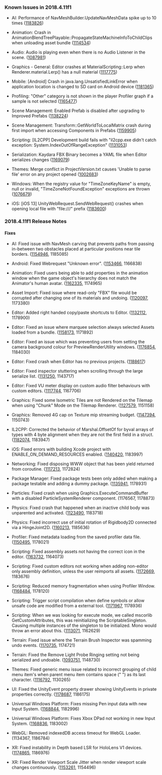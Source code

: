 ### Known Issues in 2018.4.11f1

*   AI: Performance of NavMeshBuilder.UpdateNavMeshData spike up to 10 times ([1183826](https://issuetracker.unity3d.com/issues/performance-of-navmeshbuilder-dot-updatenavmeshdata-spike-up-to-10-times))
    
*   Animation: Crash in AnimationBlendTreePlayable::PropagateStateMachineInfoToChildClips when unloading asset bundle ([1114534](https://issuetracker.unity3d.com/issues/crash-in-animationblendtreeplayable-propagatestatemachineinfotochildclips-when-unloading-asset-bundle))
    
*   Audio: Audio is playing even when there is no Audio Listener in the scene. ([1087981](https://issuetracker.unity3d.com/issues/audio-is-playing-even-when-there-is-no-audio-listener-in-the-scene))
    
*   Graphics - General: Editor crashes at MaterialScripting::Lerp when Renderer.material.Lerp() has a null material ([1117775](https://issuetracker.unity3d.com/issues/editor-crashes-at-materialscripting-lerp-when-renderer-dot-material-dot-lerp-has-a-null-material))
    
*   Mobile: \[Android\] Crash in java.lang.UnsatisfiedLinkError when application location is changed to SD card on Android device ([1181365](https://issuetracker.unity3d.com/issues/android-crash-in-java-dot-lang-dot-unsatisfiedlinkerror-when-application-location-is-changed-to-sd-card-on-android-device))
    
*   Profiling: "Other" category is not shown in the player Profiler graph if a sample is not selected ([1165477](https://issuetracker.unity3d.com/issues/other-category-is-not-shown-in-the-player-profiler-graph-if-a-sample-is-not-selected))
    
*   Scene Management: Enabled Prefab is disabled after upgrading to Improved Prefabs ([1138224](https://issuetracker.unity3d.com/issues/enabled-prefab-is-disabled-after-upgrading-to-improved-prefabs))
    
*   Scene Management: Transform::GetWorldToLocalMatrix crash during first import when accessing Components in Prefabs ([1159905](https://issuetracker.unity3d.com/issues/transform-getworldtolocalmatrix-crash-during-first-import-when-accessing-components-in-prefabs))
    
*   Scripting: \[IL2CPP\] Development build fails with "il2cpp.exe didn't catch exception: System.IndexOutOfRangeException" ([1131053](https://issuetracker.unity3d.com/issues/il2cpp-development-build-fails-with-il2cpp-dot-exe-didnt-catch-exception-system-dot-indexoutofrangeexception))
    
*   Serialization: Kaydara FBX Binary becomes a YAML file when Editor serializes changes ([1169079](https://issuetracker.unity3d.com/issues/kaydara-fbx-binary-becomes-a-yaml-file-when-editor-serializes-changes))
    
*   Themes: Merge conflict in ProjectVersion.txt causes 'Unable to parse file' error on any project opened ([1002683](https://issuetracker.unity3d.com/issues/merge-conflict-in-projectversion-dot-txt-causes-unable-to-parse-file-error-on-any-project-opened))
    
*   Windows: When the registry value for "TimeZoneKeyName" is empty, null or invalid, "TimeZoneNotFoundException" exceptions are thrown ([1076679](https://issuetracker.unity3d.com/issues/timezonenotfoundexception-invalidtimezoneexception-error-when-registry-timezonekeyname-is-empty-crashes-editor-slash-build))
    
*   iOS: \[iOS 13\] UnityWebRequest.SendWebRequest() crashes when opening local file with "file:///" prefix ([1183600](https://issuetracker.unity3d.com/issues/ios-13-unitywebrequest-dot-sendwebrequest-crashes-when-opening-local-file-with-file-slash-slash-slash-prefix))
    

### 2018.4.11f1 Release Notes

#### Fixes

*   AI: Fixed issue with NavMesh carving that prevents paths from passing in-between two obstacles placed at particular positions near tile borders. ([1154946](https://issuetracker.unity3d.com/issues/navmesh-navmesh-fails-to-create-all-portals-connecting-two-tiles-when-having-obstacles-aligned-on-the-tile-borders), 1185085)
    
*   Android: Fixed Webrequest "Unknown error". ([1153466](https://issuetracker.unity3d.com/issues/android-unitywebrequest-unknown-error), 1166838)
    
*   Animation: Fixed users being able to add properties in the animation window when the game object's hierarchy does not match the Animator's human avatar. ([1162335](https://issuetracker.unity3d.com/issues/animation-failing-to-add-animation-property-to-the-parent-of-a-rigged-character), 1174965)
    
*   Asset Import: Fixed issue where read-only "FBX" file would be corrupted after changing one of its materials and undoing. ([1120097](https://issuetracker.unity3d.com/issues/read-only-fbx-file-gets-corrupted-after-changing-one-of-its-materials-and-undoing), 1173380)
    
*   Editor: Added right handed copy/paste shortcuts to Editor. ([1132112](https://issuetracker.unity3d.com/issues/right-handed-copy-and-paste-doesnt-work-when-used-in-the-hierarchy), 1178900)
    
*   Editor: Fixed an issue where marquee selection always selected Assets loaded from a bundle. ([1158173](https://issuetracker.unity3d.com/issues/rect-selecting-in-the-scene-view-always-pick-objects-loaded-from-asset-bundle), 1171892)
    
*   Editor: Fixed an issue which was preventing users from setting the camera background colour for PreviewRenderUtility windows. ([1176854](https://issuetracker.unity3d.com/issues/previewrenderutility-dot-camera-dot-backgroundcolor-doesnt-have-any-effect-on-the-preview-window), 1184030)
    
*   Editor: Fixed crash when Editor has no previous projects. ([1188617](https://issuetracker.unity3d.com/issues/crash-on-appendpathnameimpl-when-pressing-on-projects-tab-in-2018-dot-4-10f1-legacy-launcher))
    
*   Editor: Fixed inspector stuttering when scrolling through the large serialize list. ([1131250](https://issuetracker.unity3d.com/issues/inspector-is-stuttering-when-scrolling-through-the-large-serializable-list-on-the-scriptable-object-in-the-inspector), 1143717)
    
*   Editor: Fixed VU meter display on custom audio filter behaviours with custom editors. ([1117744](https://issuetracker.unity3d.com/issues/onaudiofilterread-meter-disappears-when-using-a-custom-editor), 1167706)
    
*   Graphics: Fixed some Isometric Tiles are not Rendered on the Tilemap when using "Chunk" Mode on the Tilemap Renderer. ([1127579](https://issuetracker.unity3d.com/issues/some-isometric-tiles-are-not-rendered-on-the-tilemap-when-using-chunk-mode-on-the-tilemap-renderer), 1151158)
    
*   Graphics: Removed 4G cap on Texture mip streaming budget. ([1147394](https://issuetracker.unity3d.com/issues/qualitysettings-dot-streamingmipmapsmemorybudget-is-always-clamped-down-to-4096-mb-even-on-64-bit-systems), 1150743)
    
*   IL2CPP: Corrected the behavior of Marshal.OffsetOf for byval arrays of types with 4 byte alignment when they are not the first field in a struct. ([1182074](https://issuetracker.unity3d.com/issues/64bit-il2cpp-marshal-dot-offsetof-returns-incorrect-offset), 1183947)
    
*   iOS: Fixed errors with building Xcode project with ENABLE\_ON\_DEMAND\_RESOURCES enabled. ([1140420](https://issuetracker.unity3d.com/issues/ios-odr-xcode-fails-building-project-which-uses-on-demand-resources), 1183997)
    
*   Networking: Fixed disposing WWW object that has been yield returned from coroutine. ([1117213](https://issuetracker.unity3d.com/issues/argumentnullexception-is-thrown-when-yielding-and-disposing-a-www-object), 1172824)
    
*   Package Manager: Fixed package tests been only added when making a package testable and adding a dummy package. ([1135941](https://issuetracker.unity3d.com/issues/package-tests-are-only-added-when-making-a-package-testable-and-adding-a-dummy-package), 1178931)
    
*   Particles: Fixed crash when using Graphics.ExecuteCommandBuffer with a disabled ParticleSystemRenderer component. (1176567, 1178873)
    
*   Physics: Fixed crash that happened when an inactive child body was unparented and activated. ([1123490](https://issuetracker.unity3d.com/issues/crash-when-moving-a-non-active-rigidbody-into-nested-rigidbodies-and-making-it-active-destroying-the-parent), 1183718)
    
*   Physics: Fixed incorrect use of initial rotation of Rigidbody2D connected via a HingeJoint2D. ([1160213](https://issuetracker.unity3d.com/issues/hingejoint2d-angle-limits-are-not-respected-when-connected-objects-rotation-is-not-0), 1185636)
    
*   Profiler: Fixed metadata loading from the saved profiler data file. ([1150495](https://issuetracker.unity3d.com/issues/saving-profiler-data-does-not-save-markers-metadata), 1178021)
    
*   Scripting: Fixed assembly assets not having the correct icon in the editor. ([1163732](https://issuetracker.unity3d.com/issues/editor-assembly-icons-are-not-shown-correctly), 1164073)
    
*   Scripting: Fixed custom editors not working when adding non-editor only assembly definition, unless the user reimports all assets. ([1172669](https://issuetracker.unity3d.com/issues/creating-assembly-definition-files-makes-the-editor-not-pick-up-custom-inspectors-until-restart), 1183676)
    
*   Scripting: Reduced memory fragmentation when using Profiler Window. ([1168484](https://issuetracker.unity3d.com/issues/unity-leaks-memory-when-doing-assertion-with-interpolated-string-when-burst-compilation-is-off-and-profiler-is-recording), 1178120)
    
*   Scripting: Trigger script compilation when define symbols or allow unsafe code are modified from a external tool. ([1171967](https://issuetracker.unity3d.com/issues/recompilation-is-not-triggered-when-projectsettings-dot-asset-file-changes-while-unity-is-open), 1178936)
    
*   Scripting: When we was looking for execute mode, we called mscorlib GetCustomAttributes, this was reinitializing the ScriptableSingleton. Causing multiple instances of the singleton to be initialized. Mono would throw an error about this. ([1113071](https://issuetracker.unity3d.com/issues/constructors-called-multiple-times-on-scriptableobjects-with-custom-attributes), 1162629)
    
*   Terrain: Fixed issue where the Terrain Brush Inspector was spamming undo events. ([1170735](https://issuetracker.unity3d.com/issues/having-the-custom-brush-menu-open-with-custom-brush-texture-set-to-none-breaks-undo-functionality), 1174721)
    
*   Terrain: Fixed the Remove Light Probe Ringing setting not being serialized and undoable. ([1093751](https://issuetracker.unity3d.com/issues/terrain-remove-light-probe-ringing-not-serialized-and-tracked-by-undo-in-terrain-settings), 1148730)
    
*   Themes: Fixed generic menu issue related to incorrect grouping of child menu item's when parent menu item contains space (" ") as its last character. ([1116792](https://issuetracker.unity3d.com/issues/guicontent-items-in-genericmenu-containing-spaces-before-the-slash-symbol-are-not-grouped-correctly), 1130265)
    
*   UI: Fixed the UnityEvent property drawer showing UnityEvents in private properties correctly. ([1178687](https://issuetracker.unity3d.com/issues/events-generated-by-the-player-input-component-do-not-have-callbackcontext-set-as-their-parameter-type), 1186175)
    
*   Universal Windows Platform: Fixes missing Pen input data with new Input System. ([1168844](https://issuetracker.unity3d.com/issues/uwp-pen-some-input-is-missing-from-the-device), 1182996)
    
*   Universal Windows Platform: Fixes Xbox DPad not working in new Input System. ([1168836](https://issuetracker.unity3d.com/issues/uwp-xbox-dpad-does-not-work), 1183002)
    
*   WebGL: Removed indexedDB access timeout for WebGL Loader. (1134367, 1186784)
    
*   XR: Fixed instability in Depth based LSR for HoloLens V1 devices. ([1174865](https://issuetracker.unity3d.com/issues/hololens-holograms-are-jittering-since-unity-2018), 1186976)
    
*   XR: Fixed Render Viewport Scale Jitter when render viewport scale changes continuously. ([1153261](https://issuetracker.unity3d.com/issues/xr-render-viewport-scale-jitter-when-render-viewport-scale-changes-continuously), 1154496)